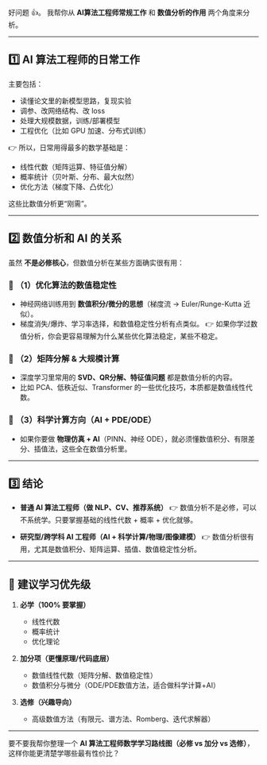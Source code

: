好问题 👍。
我帮你从 **AI算法工程师常规工作** 和 **数值分析的作用** 两个角度来分析。

---

## 1️⃣ AI 算法工程师的日常工作

主要包括：

* 读懂论文里的新模型思路，复现实验
* 调参、改网络结构、改 loss
* 处理大规模数据，训练/部署模型
* 工程优化（比如 GPU 加速、分布式训练）

👉 所以，日常用得最多的数学基础是：

* 线性代数（矩阵运算、特征值分解）
* 概率统计（贝叶斯、分布、最大似然）
* 优化方法（梯度下降、凸优化）

这些比数值分析更“刚需”。

---

## 2️⃣ 数值分析和 AI 的关系

虽然 **不是必修核心**，但数值分析在某些方面确实很有用：

### 📌 （1）优化算法的数值稳定性

* 神经网络训练用到 **数值积分/微分的思想**（梯度流 → Euler/Runge-Kutta 近似）。
* 梯度消失/爆炸、学习率选择，和数值稳定性分析有点类似。
  👉 如果你学过数值分析，你会更容易理解为什么某些优化算法稳定，某些不稳定。

### 📌 （2）矩阵分解 & 大规模计算

* 深度学习里常用的 **SVD、QR分解、特征值问题** 都是数值分析的内容。
* 比如 PCA、低秩近似、Transformer 的一些优化技巧，本质都是数值线性代数。

### 📌 （3）科学计算方向（AI + PDE/ODE）

* 如果你要做 **物理仿真 + AI**（PINN、神经 ODE），就必须懂数值积分、有限差分、插值法，这些全在数值分析里。

---

## 3️⃣ 结论

* **普通 AI 算法工程师（做 NLP、CV、推荐系统）**
  👉 数值分析不是必修，可以不系统学。只要掌握基础的线性代数 + 概率 + 优化就够。

* **研究型/跨学科 AI 工程师（AI + 科学计算/物理/图像建模）**
  👉 数值分析很有用，尤其是数值积分、矩阵运算、插值、数值稳定性分析。

---

## 🎯 建议学习优先级

1. **必学（100% 要掌握）**

   * 线性代数
   * 概率统计
   * 优化理论

2. **加分项（更懂原理/代码底层）**

   * 数值线性代数（矩阵分解、数值稳定性）
   * 数值积分与微分（ODE/PDE数值方法，适合做科学计算+AI）

3. **选修（兴趣导向）**

   * 高级数值方法（有限元、谱方法、Romberg、迭代求解器）

---

要不要我帮你整理一个 **AI 算法工程师数学学习路线图（必修 vs 加分 vs 选修）**，这样你能更清楚学哪些最有性价比？
